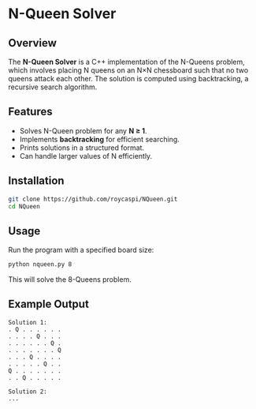 # N-Queen Solver

## Overview
The **N-Queen Solver** is a C++ implementation of the N-Queens problem, which involves placing N queens on an N×N chessboard such that no two queens attack each other. The solution is computed using backtracking, a recursive search algorithm.

## Features
- Solves N-Queen problem for any **N ≥ 1**.
- Implements **backtracking** for efficient searching.
- Prints solutions in a structured format.
- Can handle larger values of N efficiently.

## Installation
```bash
git clone https://github.com/roycaspi/NQueen.git
cd NQueen
```

## Usage
Run the program with a specified board size:
```bash
python nqueen.py 8
```
This will solve the 8-Queens problem.

## Example Output
```
Solution 1:
. Q . . . . . .
. . . . Q . . .
. . . . . . Q .
. . . . . . . Q
. . . Q . . . .
. . . . . Q . .
Q . . . . . . .
. . Q . . . . .

Solution 2:
...
```
